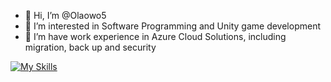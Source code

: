 - 👋 Hi, I’m @Olaowo5
- 👀 I’m interested in Software Programming and Unity game development
- 🌱 I’m have work experience in Azure Cloud Solutions, including migration, back up and security

[![My Skills](https://skillicons.dev/icons?i=js,html,css,wasm)](https://skillicons.dev)
<!---
Olaowo5/Olaowo5 is a ✨ special ✨ repository because its `README.md` (this file) appears on your GitHub profile.
You can click the Preview link to take a look at your changes.
--->
